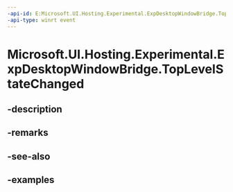 ```yaml
---
-api-id: E:Microsoft.UI.Hosting.Experimental.ExpDesktopWindowBridge.TopLevelStateChanged
-api-type: winrt event
---
```


# Microsoft.UI.Hosting.Experimental.ExpDesktopWindowBridge.TopLevelStateChanged

<!--
public event Windows.Foundation.TypedEventHandler<Microsoft.UI.Hosting.Experimental.ExpDesktopWindowBridge,object> TopLevelStateChanged;
-->


## -description

## -remarks

## -see-also

## -examples


